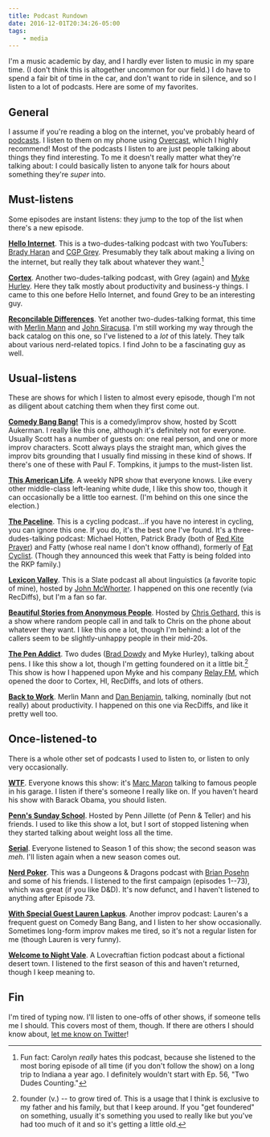 ```yaml
---
title: Podcast Rundown
date: 2016-12-01T20:34:26-05:00
tags:
    - media
---
```


I'm a music academic by day, and I hardly ever listen to music in my spare
time. (I don't think this is altogether uncommon for our field.) I do have to
spend a fair bit of time in the car, and don't want to ride in silence, and so
I listen to a lot of podcasts. Here are some of my favorites.

<!--more-->

## General

I assume if you're reading a blog on the internet, you've probably heard
of [podcasts][wp-podcast]. I listen to them on my phone
using [Overcast][overcast], which I highly recommend! Most of the podcasts I
listen to are just people talking about things they find interesting. To me it
doesn't really matter what they're talking about: I could basically listen
to anyone talk for hours about something they're _super_ into.

## Must-listens

Some episodes are instant listens: they jump to the top of the list when
there's a new episode.

__[Hello Internet][hi]__. This is a two-dudes-talking podcast with two
YouTubers: [Brady Haran][brady] and [CGP Grey][grey]. Presumably they talk
about making a living on the internet, but really they talk about whatever
they want.[^1]

__[Cortex][cortex]__. Another two-dudes-talking podcast, with Grey (again) and
[Myke Hurley][myke]. Here they talk mostly about productivity and business-y
things. I came to this one before Hello Internet, and found Grey to be an
interesting guy.

__[Reconcilable Differences][rd]__. Yet another two-dudes-talking format, this
time with [Merlin Mann][merlin] and [John Siracusa][siracusa]. I'm still
working my way through the back catalog on this one, so I've listened to a
*lot* of this lately. They talk about various nerd-related topics. I find John
to be a fascinating guy as well.

## Usual-listens

These are shows for which I listen to almost every episode, though I'm not as
diligent about catching them when they first come out.

__[Comedy Bang Bang!][cbb]__ This is a comedy/improv show, hosted by Scott
Aukerman. I really like this one, although it's definitely not for everyone.
Usually Scott has a number of guests on: one real person, and one or more
improv characters. Scott always plays the straight man, which gives the improv
bits grounding that I usually find missing in these kind of shows. If there's
one of these with Paul F. Tompkins, it jumps to the must-listen list.

__[This American Life][tal]__. A weekly NPR show that everyone knows. Like
every other middle-class left-leaning white dude, I like this show too, though
it can occasionally be a little too earnest. (I'm behind on this one since the
election.)

__[The Paceline][paceline]__. This is a cycling podcast...if you have no
interest in cycling, you can ignore this one. If you do, it's the best one
I've found. It's a three-dudes-talking podcast: Michael Hotten, Patrick Brady
(both of [Red Kite Prayer][rkp]) and Fatty (whose real name I don't know
offhand), formerly of [Fat Cyclist][fc]. (Though they announced this week that
Fatty is being folded into the RKP family.)

__[Lexicon Valley][lv]__. This is a Slate podcast all about linguistics (a
favorite topic of mine), hosted by [John McWhorter][jm]. I happened on this
one recently (via RecDiffs), but I'm a fan so far.

__[Beautiful Stories from Anonymous People][beautiful-anonymous]__. Hosted by
[Chris Gethard][geth], this is a show where random people call in and talk to
Chris on the phone about whatever they want. I like this one a lot, though I'm
behind: a lot of the callers seem to be slightly-unhappy people in their
mid-20s.

__[The Pen Addict][penaddict]__. Two dudes ([Brad Dowdy][dowdy] and Myke
Hurley), talking about pens. I like this show a lot, though I'm getting
foundered on it a little bit.[^2] This show is how I happened upon Myke and
his company [Relay FM][relay], which opened the door to Cortex, HI, RecDiffs,
and lots of others.

__[Back to Work][b2w]__. Merlin Mann and [Dan Benjamin][dan], talking,
nominally (but not really) about productivity. I happened on this one via
RecDiffs, and like it pretty well too.

## Once-listened-to

There is a whole other set of podcasts I used to listen to, or listen to only very
occasionally.

__[WTF][wtf]__. Everyone knows this show: it's [Marc Maron][maron] talking to
famous people in his garage. I listen if there's someone I really like on. If
you haven't heard his show with Barack Obama, you should listen.

__[Penn's Sunday School][pss]__. Hosted by Penn Jillette (of Penn & Teller)
and his friends. I used to like this show a lot, but I sort of stopped
listening when they started talking about weight loss all the time.

__[Serial][serial]__. Everyone listened to Season 1 of this show; the second
season was *meh*. I'll listen again when a new season comes out.

__[Nerd Poker][np]__. This was a Dungeons & Dragons podcast
with [Brian Posehn][posehn] and some of his friends. I listened to the first
campaign (episodes 1--73), which was great (if you like D&D). It's now
defunct, and I haven't listened to anything after Episode 73.

__[With Special Guest Lauren Lapkus][lapkus]__. Another improv podcast:
Lauren's a frequent guest on Comedy Bang Bang, and I listen to her show
occasionally. Sometimes long-form improv makes me tired, so it's not a regular
listen for me (though Lauren is very funny).

__[Welcome to Night Vale][nightvale]__. A Lovecraftian fiction podcast about a
fictional desert town. I listened to the first season of this and haven't
returned, though I keep meaning to.

## Fin

I'm tired of typing now. I'll listen to one-offs of other shows, if someone
tells me I should. This covers most of them, though. If there are others I
should know about, [let me know on Twitter](//twitter.com/mmcclimon)!

[wp-podcast]: https://en.wikipedia.org/wiki/Podcast
[overcast]: https://overcast.fm/
[hi]: http://www.hellointernet.fm/
[brady]: http://www.bradyharanblog.com/
[grey]: http://www.bradyharanblog.com/
[cortex]: //relay.fm/cortex
[myke]: https://www.relay.fm/people/mykehurley
[rd]: //relay.fm/rd
[merlin]: http://www.merlinmann.com
[siracusa]: http://hypercritical.co/about/
[cbb]: http://www.earwolf.com/show/comedy-bang-bang/
[tal]: https://www.thisamericanlife.org/
[paceline]: http://redkiteprayer.com/category/sound/
[rkp]: http://redkiteprayer.com
[fc]: http://fatcyclist.com/
[lv]: http://www.slate.com/articles/podcasts/lexicon_valley.html
[jm]: https://twitter.com/JohnHMcWhorter
[beautiful-anonymous]: http://www.earwolf.com/show/beautiful-anonymous/
[geth]: http://www.chrisgeth.com/
[penaddict]: //relay.fm/penaddict
[dowdy]: //www.penaddict.com
[relay]: //relay.fm
[b2w]: //5by5.tv/b2w
[dan]: http://benjamin.org/
[wtf]: //wtfpod.com
[maron]: //twitter.com/marcmaron
[pss]: http://pennsundayschool.com/
[serial]: https://serialpodcast.org/
[np]: http://www.earwolf.com/show/nerd-poker/
[posehn]: http://brianposehn.com/
[lapkus]: http://www.earwolf.com/show/with-special-guest-lauren-lapkus/
[nightvale]: http://www.welcometonightvale.com/



[^1]: Fun fact: Carolyn _really_ hates this podcast, because she listened to the most boring episode of all time (if you don't follow the show) on a long trip to Indiana a year ago. I definitely wouldn't start with Ep. 56, "Two Dudes Counting."
[^2]: founder (v.) -- to grow tired of. This is a usage that I think is exclusive to my father and his family, but that I keep around. If you "get foundered" on something, usually it's something you used to really like but you've had too much of it and so it's getting a little old.
